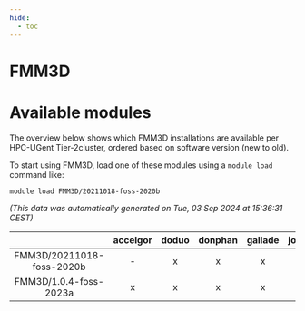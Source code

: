```yaml
---
hide:
  - toc
---
```


FMM3D
=====

# Available modules


The overview below shows which FMM3D installations are available per HPC-UGent Tier-2cluster, ordered based on software version (new to old).

To start using FMM3D, load one of these modules using a `module load` command like:

```shell
module load FMM3D/20211018-foss-2020b
```

*(This data was automatically generated on Tue, 03 Sep 2024 at 15:36:31 CEST)*  

| |accelgor|doduo|donphan|gallade|joltik|shinx|skitty|
| :---: | :---: | :---: | :---: | :---: | :---: | :---: | :---: |
|FMM3D/20211018-foss-2020b|-|x|x|x|x|-|x|
|FMM3D/1.0.4-foss-2023a|x|x|x|x|x|x|x|
